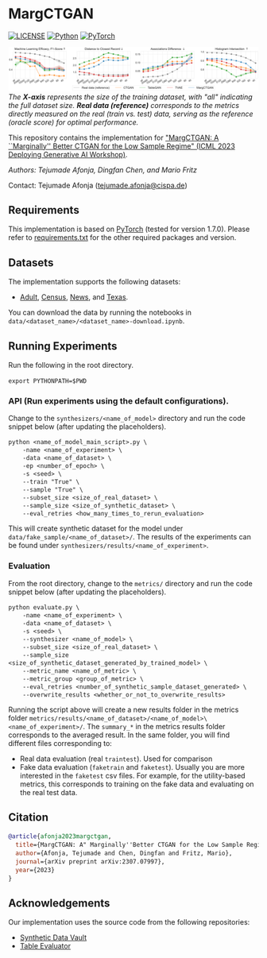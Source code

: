 # MargCTGAN
[![LICENSE](https://img.shields.io/badge/license-MIT-green?style=flat-square)](LICENSE)
[![Python](https://img.shields.io/badge/python-3.6-blue.svg?style=flat-square)](https://www.python.org/)
[![PyTorch](https://img.shields.io/badge/PyTorch-1.7.0-orange)](https://pytorch.org/)

![image](averaged_metrics_result.png)
*The **X-axis** represents the size of the training dataset, with "all" indicating the full dataset size. **Real data (reference)** corresponds to the metrics directly measured on the real (train vs. test) data, serving as the reference (oracle score) for optimal performance.*


This repository contains the implementation for ["MargCTGAN: A ``Marginally'' Better CTGAN for the Low Sample Regime" (ICML 2023 Deploying Generative AI Workshop)](https://openreview.net/pdf?id=4apndCCMv4).

*Authors: Tejumade Afonja, Dingfan Chen, and Mario Fritz*

Contact: Tejumade Afonja ([tejumade.afonja@cispa.de](mailto:tejumade.afonja@cispa.de))


## Requirements
This implementation is based on [PyTorch](https://www.anaconda.com/download/) (tested for version 1.7.0). Please refer to [requirements.txt](requirements.txt) for the other required packages and version.  

## Datasets
The implementation supports the following datasets:
- [Adult](https://archive.ics.uci.edu/ml/datasets/adult), [Census](https://archive.ics.uci.edu/dataset/117/census+income+kdd), [News](https://archive.ics.uci.edu/ml/datasets/online+news+popularity), and [Texas](https://github.com/spring-epfl/synthetic_data_release/blob/master/data/texas.csv).

You can download the data by running the notebooks in `data/<dataset_name>/<dataset_name>-download.ipynb`.

## Running Experiments
Run the following in the root directory.

`export PYTHONPATH=$PWD `

### API (Run experiments using the default configurations).
Change to the `synthesizers/<name_of_model>` directory and run the code snippet below (after updating the placeholders).
```code 
python <name_of_model_main_script>.py \
    -name <name_of_experiment> \
    -data <name_of_dataset> \
    -ep <number_of_epoch> \
    -s <seed> \
    --train "True" \
    --sample "True" \
    --subset_size <size_of_real_dataset> \
    --sample_size <size_of_synthetic_dataset> \
    --eval_retries <how_many_times_to_rerun_evaluation>
```
This will create synthetic dataset for the model under `data/fake_sample/<name_of_dataset>/`. The results of the experiments can be found under `synthesizers/results/<name_of_experiment>`.
### Evaluation
From the root directory, change to the `metrics/` directory and run the code snippet below (after updating the placeholders).

```code
python evaluate.py \
    -name <name_of_experiment> \
    -data <name_of_dataset> \
    -s <seed> \
    --synthesizer <name_of_model> \
    --subset_size <size_of_real_dataset> \
    --sample_size <size_of_synthetic_dataset_generated_by_trained_model> \
    --metric_name <name_of_metric> \
    --metric_group <group_of_metric> \
    --eval_retries <number_of_synthetic_sample_dataset_generated> \
    --overwrite_results <whether_or_not_to_overwrite_results>
```
Running the script above will create a new results folder in the metrics folder `metrics/results/<name_of_dataset>/<name_of_model>\<name_of_experiment>/`. The `summary_*` in the metrics results folder corresponds to the averaged result.
In the same folder, you will find different files corresponding to: 
 - Real data evaluation (real `traintest`). Used for comparison
 - Fake data evaluation (`faketrain` and `faketest`). 
 Usually you are more interested in the `faketest` csv files. For example, for the utility-based metrics, this corresponds to training on the fake data and evaluating on the real test data.

## Citation
```bibtex
@article{afonja2023margctgan,
  title={MargCTGAN: A" Marginally''Better CTGAN for the Low Sample Regime},
  author={Afonja, Tejumade and Chen, Dingfan and Fritz, Mario},
  journal={arXiv preprint arXiv:2307.07997},
  year={2023}
}
```

## Acknowledgements
Our implementation uses the source code from the following repositories:
- [Synthetic Data Vault](https://github.com/sdv-dev)
- [Table Evaluator](https://github.com/Baukebrenninkmeijer/table-evaluator)
